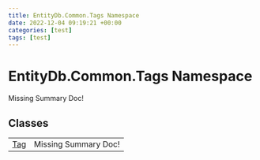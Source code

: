 ```yaml
---
title: EntityDb.Common.Tags Namespace
date: 2022-12-04 09:19:21 +00:00
categories: [test]
tags: [test]
---
```


# EntityDb.Common.Tags Namespace
Missing Summary Doc!
## Classes
<table><tr><td><a href='#/posts/dotnet-entitydb-common-tags-tag'>Tag</a></td><td>Missing Summary Doc!</td></tr></table>
